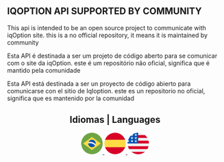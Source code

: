 ## IQOPTION API SUPPORTED BY COMMUNITY

This api is intended to be an open source project to communicate with iqOption site.
this is a no official repository, it means it is maintained by community

Esta API é destinada a ser um projeto de código aberto para se comunicar com o site da iqOption.
este é um repositório não oficial, significa que é mantido pela comunidade

Esta API está destinada a ser un proyecto de código abierto para comunicarse con el sitio de IqIoption.
este es un repositorio no oficial, significa que es mantenido por la comunidad

<div style="text-align:center;">
	<h2> Idiomas | Languages </h2>
	<a href="pt/">
		<img src="image/flags/br.png "
		alt="Português" width="50" height="50" />
	</a>
	<a href="es/">
		<img src="image/flags/es.png "
		alt="Espanol" width="50" height="50" />
	</a>
	<a href="en/">
		<img src="image/flags/en.png "
		alt="English" width="50" height="50" />
	</a>
</div>
